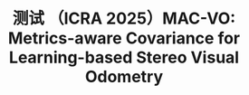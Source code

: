 <div align="center">
<h1>测试 （ICRA 2025）MAC-VO: Metrics-aware Covariance for Learning-based Stereo Visual Odometry</h1>
</div>
